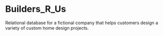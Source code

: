 # Builders_R_Us
Relational database for a fictional company that helps customers design a variety of custom home design projects.
